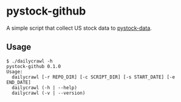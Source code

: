 # pystock-github

A simple script that collect US stock data to [pystock-data](https://github.com/eliangcs/pystock-data).

## Usage

```
$ ./dailycrawl -h
pystock-github 0.1.0
Usage:
  dailycrawl [-r REPO_DIR] [-c SCRIPT_DIR] [-s START_DATE] [-e END_DATE]
  dailycrawl (-h | --help)
  dailycrawl (-v | --version)
```

